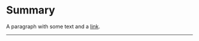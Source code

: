 # Summary

<!-- .slide: data-background="#ff0000" -->

A paragraph with some text and a [link](https://congineer.com).

---
